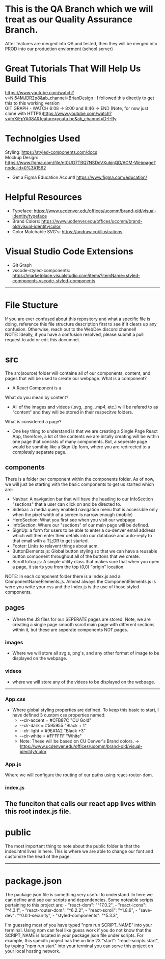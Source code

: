 # This is the QA Branch which we will treat as our Quality Assurance Branch.

After features are merged into QA and tested, then they will be merged into PROD into our production enviorment (school server) </br>

# Great Tutorials That Will Help Us Build This

https://www.youtube.com/watch?v=Nl54MJDR2p8&ab_channel=BrianDesign : I followed this directly to get this to this working version</br>
GIT GRAPH - WATCH 6:08 -> 8:00 and 8:46 -> END (Note, for now just clone with HTTPS)https://www.youtube.com/watch?v=foXiEpYA08A&feature=youtu.be&ab_channel=D-I-Ry</br>

# Technolgies Used

Styling: https://styled-components.com/docs </br>
Mockup Design: https://www.figma.com/file/nt0UO7TBQ7NSDeVXubjnQD/ACM-Webpage?node-id=0%3A1562 </br>

- Get a Figma Education Acount! https://www.figma.com/education/ </br>

# Helpful Resources

- Typeface: https://www.ucdenver.edu/offices/ucomm/brand-old/visual-identity/typeface
- Brand Colors: https://www.ucdenver.edu/offices/ucomm/brand-old/visual-identity/color
- Color Matchable SVG's: https://undraw.co/illustrations

# Visual Studio Code Extensions

- Git Graph
- vscode-styled-components: https://marketplace.visualstudio.com/items?itemName=styled-components.vscode-styled-components

---

# File Stucture

If you are ever confused about this repository and what a specific file is doing, reference this file structure description first to see if it clears up any confusion. Otherwise, reach out to the WebDev discord channel!<br />
NOTE: Ideally, if you have a confusion resolved, please submit a pull request to add or edit this documnet.

# src

The src(source) folder will containe all of our components, content, and pages that will be used to create our webpage.
What is a component?

- A React Component is a

What do you mean by content?

- All of the images and videos (.svg, .png, .mp4, etc.) will be refered to as "content" and they will be stored in their respecitve folders.

What is considered a page?

- One key thing to understand is that we are creating a Single Page React App, therefore, a lot of the contents we are initally creating will be within one page that consists of many components. But, a seperate page would be somthig like a Sign Up form, where you are redirected to a completely separate page.

## components

There is a folder per component within the components folder. As of now, we will just be starting with the basic components to get us started which are:

- Navbar: A navigation bar that will have the heading to our InfoSection "sections" that a user can click on and be directed to.
- Sidebar: a media query enabled navigation menu that is accessible only when the pixel width of a screen is narrow enough (mobile)
- HeroSection: What you first see when you visit our webpage
- InfoSection: Where our "sections" of our main page will be defined.
- SignUp: a form for users to be able to enter a cu-denver email address which will then enter their details into our database and auto-reply to that email with a TL;DR to get started.
- Footer: Links to relavent things about acm.
- ButtonElements.js: Global button styling so that we can have a reusable button component throughout all of the buttons that we create.
- ScrollToTop.js: A simple utility class that makes sure that when you open a page, it starts you from the top (0,0) "origin" location.

NOTE: In each component folder there is a Index.js and a ComponentNameElements.js. Almost always the ComponentElements.js is were you write your css and the Index.js is the use of those styled-components.

## pages

- Where the JS files for our SEPERATE pages are stored. Note, we are creating a single page smooth scroll main page with different sections within it, but these are seperate components NOT pages.

### images

- Where we will store all svg's, png's, and any other format of image to be displayed on the webpage.

### videos

- where we will store any of the videos to be displayed on the webpage.

---

### App.css

- Where global styling properties are defined. To keep this basic to start, I have defined 3 custom css properties named:
  - --clr-accent = #CFB87C "CU Gold"
  - --clr-dark = #595955 "Black + 1"
  - --clr-light = #9EA1A2 "Black +3"
  - --clr-white = #FFFFFF "White"
  - Note: These will be based on CU Denver's Brand colors. -> https://www.ucdenver.edu/offices/ucomm/brand-old/visual-identity/color

### App.js

Where we will configure the routing of our paths using react-router-dom.

### index.js

## The funciton that calls our react app lives within this root index.js file.

# public

The most important thing to note about the public folder is that the index.html lives in here. This is where we are able to change our font and customize the head of the page.

---

# package.json

The package.json file is something very useful to understand. In here we can define and see our scripts and dependencies.
Some noteable scripts pertaining to this project are: - "react-dom": "^17.0.2", - "react-icons": "^4.3.1", - "react-router-dom": "^6.2.2", - "react-scroll": "^1.8.6", - "save-dev": "^0.0.1-security", - "styled-components": "^5.3.3",

I'm guessing most of you have typed "npm run SCRIPT_NAME" into your terminal. Using npm can feel like guess work if you do not know that the SCRIPT_NAME is located in your package.json file under scripts. For example, this specifc project has the on line 23 "start": "react-scripts start", by typing "npm run start" into your terminal you can serve this project on your local hosting network.
